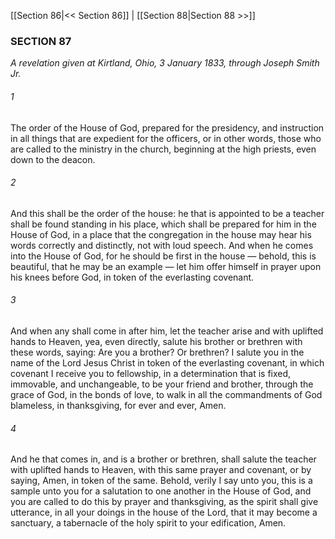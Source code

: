 [[Section 86|<< Section 86]]  |  [[Section 88|Section 88 >>]]

### SECTION 87

*A revelation given at Kirtland, Ohio, 3 January 1833, through Joseph Smith Jr.*

###### 1
The order of the House of God, prepared for the presidency, and instruction in all things that are expedient for the officers, or in other words, those who are called to the ministry in the church, beginning at the high priests, even down to the deacon.

###### 2
And this shall be the order of the house: he that is appointed to be a teacher shall be found standing in his place, which shall be prepared for him in the House of God, in a place that the congregation in the house may hear his words correctly and distinctly, not with loud speech. And when he comes into the House of God, for he should be first in the house — behold, this is beautiful, that he may be an example — let him offer himself in prayer upon his knees before God, in token of the everlasting covenant.

###### 3
And when any shall come in after him, let the teacher arise and with uplifted hands to Heaven, yea, even directly, salute his brother or brethren with these words, saying: Are you a brother? Or brethren? I salute you in the name of the Lord Jesus Christ in token of the everlasting covenant, in which covenant I receive you to fellowship, in a determination that is fixed, immovable, and unchangeable, to be your friend and brother, through the grace of God, in the bonds of love, to walk in all the commandments of God blameless, in thanksgiving, for ever and ever, Amen.

###### 4
And he that comes in, and is a brother or brethren, shall salute the teacher with uplifted hands to Heaven, with this same prayer and covenant, or by saying, Amen, in token of the same. Behold, verily I say unto you, this is a sample unto you for a salutation to one another in the House of God, and you are called to do this by prayer and thanksgiving, as the spirit shall give utterance, in all your doings in the house of the Lord, that it may become a sanctuary, a tabernacle of the holy spirit to your edification, Amen.